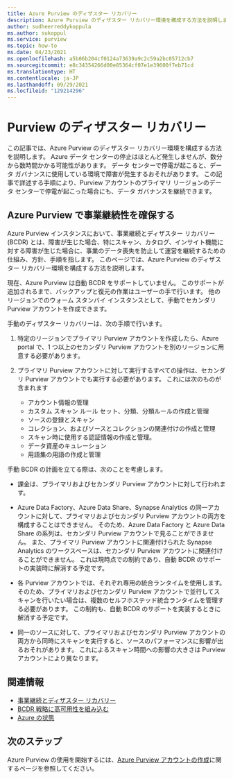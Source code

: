 ```yaml
---
title: Azure Purview のディザスター リカバリー
description: Azure Purview のディザスター リカバリー環境を構成する方法を説明します。
author: sudheerreddykoppula
ms.author: sukoppul
ms.service: purview
ms.topic: how-to
ms.date: 04/23/2021
ms.openlocfilehash: a5b06b204cf0124a73639a9c2c59a2bc05712cb7
ms.sourcegitcommit: e8c34354266d00e85364cf07e1e39600f7eb71cd
ms.translationtype: HT
ms.contentlocale: ja-JP
ms.lasthandoff: 09/29/2021
ms.locfileid: "129214296"
---
```

# <a name="disaster-recovery-for-purview"></a>Purview のディザスター リカバリー

この記事では、Azure Purview のディザスター リカバリー環境を構成する方法を説明します。 Azure データ センターの停止はほとんど発生しませんが、数分から数時間かかる可能性があります。 データ センターで停電が起こると、データ ガバナンスに使用している環境で障害が発生するおそれがあります。 この記事で詳述する手順により、Purview アカウントのプライマリ リージョンのデータ センターで停電が起こった場合にも、データ ガバナンスを継続できます。

## <a name="achieve-business-continuity-for-azure-purview"></a>Azure Purview で事業継続性を確保する

Azure Purview インスタンスにおいて、事業継続とディザスター リカバリー (BCDR) とは、障害が生じた場合、特にスキャン、カタログ、インサイト機能に対する障害が生じた場合に、事業のデータ喪失を防止して運営を継続するための仕組み、方針、手順を指します。 このページでは、Azure Purview のディザスター リカバリー環境を構成する方法を説明します。

現在、Azure Purview は自動 BCDR をサポートしていません。 このサポートが追加されるまで、バックアップと復元の作業はユーザーの手で行います。 他のリージョンでのウォーム スタンバイ インスタンスとして、手動でセカンダリ Purview アカウントを作成できます。

手動のディザスター リカバリーは、次の手順で行います。

1. 特定のリージョンでプライマリ Purview アカウントを作成したら、Azure portal で、1 つ以上のセカンダリ Purview アカウントを別のリージョンに用意する必要があります。 

2. プライマリ Purview アカウントに対して実行するすべての操作は、セカンダリ Purview アカウントでも実行する必要があります。 これには次のものが含まれます 

    - アカウント情報の管理
    - カスタム スキャン ルール セット、分類、分類ルールの作成と管理
    - ソースの登録とスキャン
    - コレクション、およびソースとコレクションの関連付けの作成と管理
    - スキャン時に使用する認証情報の作成と管理。
    - データ資産のキュレーション
    - 用語集の用語の作成と管理


手動 BCDR の計画を立てる際は、次のことを考慮します。 

- 課金は、プライマリおよびセカンダリ Purview アカウントに対して行われます。 

- Azure Data Factory、Azure Data Share、Synapse Analytics の同一アカウントに対して、プライマリおよびセカンダリ Purview アカウントの両方を構成することはできません。  そのため、Azure Data Factory と Azure Data Share の系列は、セカンダリ Purview アカウントで見ることができません。 また、プライマリ Purview アカウントに関連付けられた Synapse Analytics のワークスペースは、セカンダリ Purview アカウントに関連付けることができません。 これは現時点での制約であり、自動 BCDR のサポートの実装時に解消する予定です。 

- 各 Purview アカウントでは、それぞれ専用の統合ランタイムを使用します。 そのため、プライマリおよびセカンダリ Purview アカウントで並行してスキャンを行いたい場合は、複数のセルフホステッド統合ランタイムを管理する必要があります。 この制約も、自動 BCDR のサポートを実装するときに解消する予定です。 

- 同一のソースに対して、プライマリおよびセカンダリ Purview アカウントの両方から同時にスキャンを実行すると、ソースのパフォーマンスに影響が出るおそれがあります。 これによるスキャン時間への影響の大きさは Purview アカウントにより異なります。   

## <a name="related-information"></a>関連情報

- [事業継続とディザスター リカバリー](../best-practices-availability-paired-regions.md)
- [BCDR 戦略に高可用性を組み込む](/azure/architecture/solution-ideas/articles/build-high-availability-into-your-bcdr-strategy)
- [Azure の状態](https://status.azure.com/status)

## <a name="next-steps"></a>次のステップ

Azure Purview の使用を開始するには、[Azure Purview アカウントの作成](create-catalog-portal.md)に関するページを参照してください。
